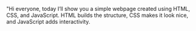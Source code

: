 "Hi everyone, today I’ll show you a simple webpage created using HTML, CSS, and JavaScript.
HTML builds the structure, CSS makes it look nice, and JavaScript adds interactivity.
